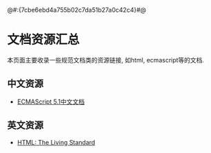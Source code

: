 @#:{7cbe6ebd4a755b02c7da51b27a0c42c4}#@


# 文档资源汇总

本页面主要收录一些规范文档类的资源链接, 如html, ecmascript等的文档.


## 中文资源
* [ECMAScript 5.1中文文档](http://lzw.me/pages/ecmascript)


## 英文资源

* [HTML: The Living Standard](https://developers.whatwg.org/)
